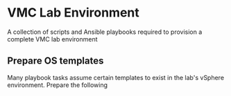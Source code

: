 # VMC Lab Environment
A collection of scripts and Ansible playbooks required to provision a complete VMC lab environment

## Prepare OS templates
Many playbook tasks assume certain templates to exist in the lab's vSphere environment. Prepare the
following
